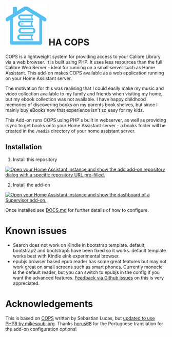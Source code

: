 # ![HA-COPS logo](https://raw.githubusercontent.com/dunxd/HomeAssistantAddons/main/COPS/icon.png) HA COPS

COPS is a lightweight system for providing access to your Calibre Library via a web browser. It is built using PHP. It uses less resources than the full Calibre Web Server - ideal for running on a small server such as Home Assistant. This add-on makes COPS available as a web application running on your Home Assistant server.

The motivation for this was realising that I could easily make my music and video collection available to my family and friends when visiting my home, but my ebook collection was not available. I have happy childhood memories of discovering books on my parents book shelves, but since I mainly buy eBooks now that experience isn't so easy for my kids.

This Add-on runs COPS using PHP's built in webserver, as well as providing rsync to get books onto your Home Assistant server - a books folder will be created in the `/media` directory of your home assistant server.

## Installation

1. Install this repository

[![Open your Home Assistant instance and show the add add-on repository dialog with a specific repository URL pre-filled.](https://my.home-assistant.io/badges/supervisor_add_addon_repository.svg)](https://my.home-assistant.io/redirect/supervisor_add_addon_repository/?repository_url=https%3A%2F%2Fgithub.com%2Fdunxd%2FHomeAssistantAddons)

2. Install the add-on

[![Open your Home Assistant instance and show the dashboard of a Supervisor add-on.](https://my.home-assistant.io/badges/supervisor_addon.svg)](https://my.home-assistant.io/redirect/supervisor_addon/?addon=670b30ea_ha-cops&repository_url=https%3A%2F%2Fgithub.com%2Fdunxd%2FHomeAssistantAddons)

Once installed see [DOCS.md](DOCS.md) for further details of how to configure.

# Known issues

- Search does not work on Kindle in bootstrap template. default, bootstrap2 and bootstrap5 have been fixed so it works. default template works best with Kindle eInk experimental browser.
- epubjs browser based epub reader has some great features but may not work great on small screens such as smart phones. Currently monocle is the default reader, but you can switch to epubjs in the config if you want the advanced features. [Feedback via Github issues](https://github.com/dunxd/HomeAssistantAddons/issues) on this is very appreciated.

# Acknowledgements

This is based on [COPS](https://github.com/seblucas/cops) written by Sebastian Lucas, but [updated to use PHP8 by mikespub-org](https://github.com/mikespub-org/seblucas-cops). Thanks [horus68](https://github.com/horus68) for the Portuguese translation for the add-on configuration options!

